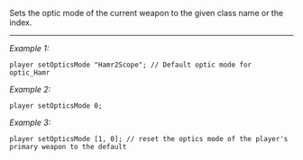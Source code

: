 Sets the optic mode of the current weapon to the given class name or the index.


---
*Example 1:*
```sqf
player setOpticsMode "Hamr2Scope"; // Default optic mode for optic_Hamr
```

*Example 2:*
```sqf
player setOpticsMode 0;
```

*Example 3:*
```sqf
player setOpticsMode [1, 0]; // reset the optics mode of the player's primary weapon to the default
```